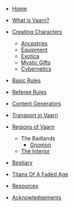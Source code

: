 - [Home](/)
- [What is Vaarn?](what-is-vaarn.md)
- [Creating Characters](creating-characters.md)
  - [Ancestries](ancestries.md)
  - [Equipment](equipment.md)
  - [Exotica](exotica.md)
  - [Mystic Gifts](mystic-gifts.md)
  - [Cybernetics](cybernetics.md)
- [Basic Rules](basic-rules.md)
- [Referee Rules](referee-rules.md)
- [Content Generators](content-generators.md)
- [Transport in Vaarn](vehicles.md)
- [Regions of Vaarn]()
  - The Badlands
    - [Gnomon](regions/the-badlands/gnomon.md)
  - [The Interior](regions/the-interior.md)
- [Bestiary](bestiary.md)
- [Titans Of A Faded Age](titans.md)

- [Resources](resources.md)
- [Acknowledgements](acknowledgements.md)
